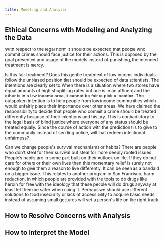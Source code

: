 ```yaml
---
title: Modeling and Analysis
---
```


## Ethical Concerns with Modeling and Analyzing the Data

With respect to the legal norm it should be expected that people who commit crimes should face justice for their actions. This is opposed by the goal presented and usage of the models instead of punishing, the intended treatment is mercy.
 
Is this fair treatment? Does this gentle treatment of low income individuals follow the unbiased position that should be expected of data scientists. The intentions are clearly set to  When there is a situation where two stores have equal amounts of high shoplifting rates but one is in an affluent and the other is in a low income area, it cannot be fair to pick a location.​ The outspoken intention is to help people from low income communities which would unfairly place their importance over other areas. We have claimed the responsibility to decide that people who commit a crime should be treated differently because of their intentions and history. This is contradictory to the legal basis of blind justice where everyone of any status should be treated equally. Since the course of action with the predictions is to give to the community instead of sending police, will that redeem intentional unfairness? 

Can we change people's survival mechanisms or habits? There are people who don’t steal for their survival but steal for more deeply rooted issues. People’s habits are in some part built on their outlook on life. If they do not care for others or their own lives then this momentary relief is surely not enough to give them a reason to live differently. It can be seen as a bandaid on a bigger issue. This relates to another program in San Francisco, harm reduction, in which people are provided with the tools to do drugs like heroin for free with the ideology that these people will do drugs anyway at least let them be safer when doing it. Perhaps we should use different solutions to food insecurity or lack of accessibility to acquire basic needs instead of assuming small gestures will set a person's life on the right track.

## How to Resolve Concerns with Analysis

## How to Interpret the Model